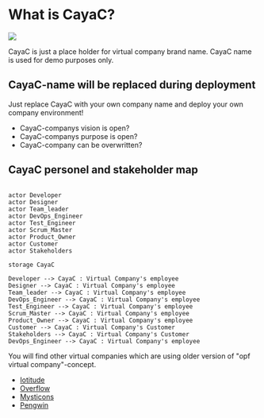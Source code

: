 # What is CayaC?

![](http://res.publicdomainfiles.com/pdf_view/52/13526377816802.png)

CayaC is just a place holder for virtual company brand name. CayaC name is used for demo purposes only.



## CayaC-name will be replaced during deployment 

Just replace CayaC with your own company name and deploy your own company environment!

* CayaC-companys vision is open? 
* CayaC-companys purpose is open?
* CayaC-company can be overwritten?

## CayaC personel and stakeholder map



```plantuml

actor Developer
actor Designer
actor Team_leader
actor DevOps_Engineer
actor Test_Engineer
actor Scrum_Master
actor Product_Owner
actor Customer
actor Stakeholders

storage CayaC

Developer --> CayaC : Virtual Company's employee
Designer --> CayaC : Virtual Company's employee
Team_leader --> CayaC : Virtual Company's employee
DevOps_Engineer --> CayaC : Virtual Company's employee
Test_Engineer --> CayaC : Virtual Company's employee
Scrum_Master --> CayaC : Virtual Company's employee
Product_Owner --> CayaC : Virtual Company's employee
Customer --> CayaC : Virtual Company's Customer
Stakeholders --> CayaC : Virtual Company's Customer
DevOps_Engineer --> CayaC : Virtual Company's employee

```



You will find other virtual companies which are using older version of "opf virtual company"-concept.

* [Iotitude](https://wimmalab.github.io/iotitude/)
* [Overflow](https://wimmalab.github.io/overflow/)
* [Mysticons](https://wimmalab.github.io/mysticons/)
* [Pengwin](https://wimmalab.github.io/pengwin/)



